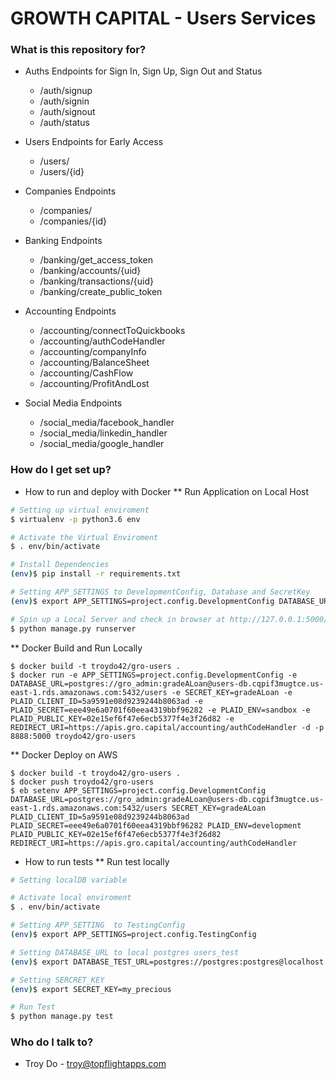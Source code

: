 # GROWTH CAPITAL - Users Services 

### What is this repository for? ###
* Auths Endpoints for Sign In, Sign Up, Sign Out and Status
    - /auth/signup
    - /auth/signin
    - /auth/signout
    - /auth/status

* Users Endpoints for Early Access
    - /users/
    - /users/{id}

* Companies Endpoints
    - /companies/
    - /companies/{id}
    
* Banking Endpoints
    - /banking/get_access_token
    - /banking/accounts/{uid}
    - /banking/transactions/{uid}
    - /banking/create_public_token

* Accounting Endpoints
    - /accounting/connectToQuickbooks
    - /accounting/authCodeHandler
    - /accounting/companyInfo
    - /accounting/BalanceSheet
    - /accounting/CashFlow
    - /accounting/ProfitAndLost

* Social Media Endpoints
    - /social_media/facebook_handler
    - /social_media/linkedin_handler
    - /social_media/google_handler

### How do I get set up? ###

* How to run and deploy with Docker
** Run Application on Local Host

```bash
# Setting up virtual enviroment
$ virtualenv -p python3.6 env

# Activate the Virtual Enviroment
$ . env/bin/activate

# Install Dependencies
(env)$ pip install -r requirements.txt

# Setting APP_SETTINGS to DevelopmentConfig, Database and SecretKey
(env)$ export APP_SETTINGS=project.config.DevelopmentConfig DATABASE_URL=postgres://gro_admin:gradeALoan@users-db.cqpif3mugtce.us-east-1.rds.amazonaws.com:5432/users SECRET_KEY=gradeALoan PLAID_CLIENT_ID=5a9591e08d9239244b8063ad PLAID_SECRET=eee49e6a0701f60eea4319bbf96282 PLAID_ENV=development PLAID_PUBLIC_KEY=02e15ef6f47e6ecb5377f4e3f26d82

# Spin up a Local Server and check in browser at http://127.0.0.1:5000/ 
$ python manage.py runserver

```

** Docker Build and Run Locally
```
$ docker build -t troydo42/gro-users .
$ docker run -e APP_SETTINGS=project.config.DevelopmentConfig -e DATABASE_URL=postgres://gro_admin:gradeALoan@users-db.cqpif3mugtce.us-east-1.rds.amazonaws.com:5432/users -e SECRET_KEY=gradeALoan -e PLAID_CLIENT_ID=5a9591e08d9239244b8063ad -e PLAID_SECRET=eee49e6a0701f60eea4319bbf96282 -e PLAID_ENV=sandbox -e PLAID_PUBLIC_KEY=02e15ef6f47e6ecb5377f4e3f26d82 -e REDIRECT_URI=https://apis.gro.capital/accounting/authCodeHandler -d -p 8888:5000 troydo42/gro-users

```

** Docker Deploy on AWS

```
$ docker build -t troydo42/gro-users .
$ docker push troydo42/gro-users
$ eb setenv APP_SETTINGS=project.config.DevelopmentConfig DATABASE_URL=postgres://gro_admin:gradeALoan@users-db.cqpif3mugtce.us-east-1.rds.amazonaws.com:5432/users SECRET_KEY=gradeALoan PLAID_CLIENT_ID=5a9591e08d9239244b8063ad PLAID_SECRET=eee49e6a0701f60eea4319bbf96282 PLAID_ENV=development PLAID_PUBLIC_KEY=02e15ef6f47e6ecb5377f4e3f26d82
REDIRECT_URI=https://apis.gro.capital/accounting/authCodeHandler
```


* How to run tests
** Run test locally
```bash
# Setting localDB variable

# Activate local enviroment
$ . env/bin/activate

# Setting APP_SETTING  to TestingConfig
(env)$ export APP_SETTINGS=project.config.TestingConfig

# Setting DATABASE_URL to local postgres users_test
(env)$ export DATABASE_TEST_URL=postgres://postgres:postgres@localhost:5432/users_test

# Setting SERCRET_KEY 
(env)$ export SECRET_KEY=my_precious

# Run Test
$ python manage.py test
```


### Who do I talk to? ###
* Troy Do - troy@topflightapps.com